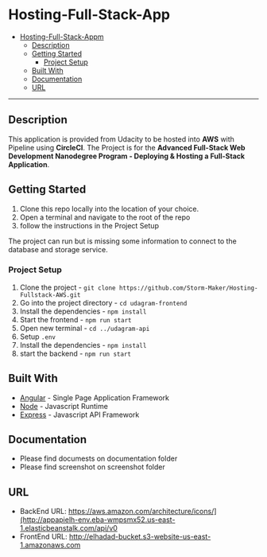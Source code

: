 # Hosting-Full-Stack-App

- [Hosting-Full-Stack-Appm](#Hosting-Full-Stack-App)
  - [Description](#description)
  - [Getting Started](#getting-started)
    - [Project Setup](#project-setup)
  - [Built With](#built-with)
  - [Documentation](#documentation)
  - [URL](#URL)

---

## Description
This application is provided from Udacity to be hosted into **AWS** with Pipeline using **CircleCI**.
The Project is for the **Advanced Full-Stack Web Development Nanodegree Program - Deploying & Hosting a Full-Stack Application**.

## Getting Started

1. Clone this repo locally into the location of your choice.
2. Open a terminal and navigate to the root of the repo
3. follow the instructions in the Project Setup

The project can run but is missing some information to connect to the database and storage service.

### Project Setup

1. Clone the project - `git clone https://github.com/Storm-Maker/Hosting-Fullstack-AWS.git`
2. Go into the project directory - `cd udagram-frontend`
3. Install the dependencies - `npm install`
4. Start the frontend - `npm run start`
5. Open new terminal - `cd ../udagram-api`
6. Setup `.env`
7. Install the dependencies - `npm install`
8. start the backend - `npm run start`

## Built With

- [Angular](https://angular.io/) - Single Page Application Framework
- [Node](https://nodejs.org) - Javascript Runtime
- [Express](https://expressjs.com/) - Javascript API Framework

## Documentation

- Please find documests on documentation folder
- Please find screenshot on screenshot folder
## URL
- BackEnd URL: https://aws.amazon.com/architecture/icons/](http://appapielh-env.eba-wmpsmx52.us-east-1.elasticbeanstalk.com/api/v0
- FrontEnd URL: http://elhadad-bucket.s3-website-us-east-1.amazonaws.com
